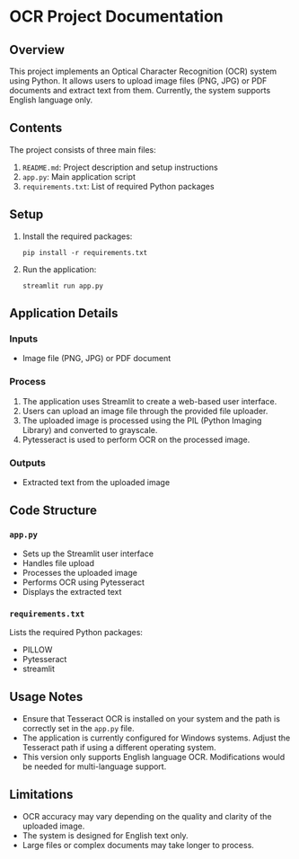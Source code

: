 # OCR Project Documentation

## Overview

This project implements an Optical Character Recognition (OCR) system using Python. It allows users to upload image files (PNG, JPG) or PDF documents and extract text from them. Currently, the system supports English language only.

## Contents

The project consists of three main files:

1. `README.md`: Project description and setup instructions
2. `app.py`: Main application script
3. `requirements.txt`: List of required Python packages

## Setup

1. Install the required packages:
   ```
   pip install -r requirements.txt
   ```

2. Run the application:
   ```
   streamlit run app.py
   ```

## Application Details

### Inputs

- Image file (PNG, JPG) or PDF document

### Process

1. The application uses Streamlit to create a web-based user interface.
2. Users can upload an image file through the provided file uploader.
3. The uploaded image is processed using the PIL (Python Imaging Library) and converted to grayscale.
4. Pytesseract is used to perform OCR on the processed image.

### Outputs

- Extracted text from the uploaded image

## Code Structure

### `app.py`

- Sets up the Streamlit user interface
- Handles file upload
- Processes the uploaded image
- Performs OCR using Pytesseract
- Displays the extracted text

### `requirements.txt`

Lists the required Python packages:
- PILLOW
- Pytesseract
- streamlit

## Usage Notes

- Ensure that Tesseract OCR is installed on your system and the path is correctly set in the `app.py` file.
- The application is currently configured for Windows systems. Adjust the Tesseract path if using a different operating system.
- This version only supports English language OCR. Modifications would be needed for multi-language support.

## Limitations

- OCR accuracy may vary depending on the quality and clarity of the uploaded image.
- The system is designed for English text only.
- Large files or complex documents may take longer to process.
